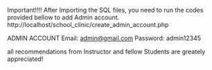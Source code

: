 
Important!!!!
After Importing the SQL files, you need to run the codes provided bellow to add Admin account.
http://localhost/school_clinic/create_admin_account.php

ADMIN ACCOUNT
Email: admin@gmail.com
Password: admin12345

all recommendations from Instructor and fellow Students are greately appreciated!
